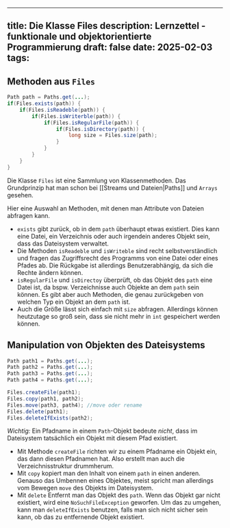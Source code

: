  ---
title: Die Klasse Files
description: Lernzettel - funktionale und objektorientierte Programmierung
draft: false
date: 2025-02-03
tags:
---
## Methoden aus `Files`
```java
Path path = Paths.get(...);
if(Files.exists(path)) {
	if(Files.isReadeble(path)) {
		if(Files.isWriterble(path)) {
			if(Files.isRegularFile(path)) {
				if(Files.isDirectory(path)) {
					long size = Files.size(path);
				}
			}
		}
	}
}
```
Die Klasse `Files` ist eine Sammlung von Klassenmethoden. Das Grundprinzip hat man schon bei [[Streams und Dateien|Paths]] und `Arrays` gesehen.

Hier eine Auswahl an Methoden, mit denen man Attribute von Dateien abfragen kann.
- `exists` gibt zurück, ob in dem `path` überhaupt etwas existiert. Dies kann eine Datei, ein Verzeichnis oder auch irgendein anderes Objekt sein, dass das Dateisystem verwaltet.
- Die Methoden `isReadeble` und `isWriteble` sind recht selbstverständlich und fragen das Zugriffsrecht des Programms von eine Datei oder eines Pfades ab. Die Rückgabe ist allerdings Benutzerabhängig, da sich die Rechte ändern können.
- `isRegularFile` und `isDirectoy` überprüft, ob das Objekt des `path` eine Datei ist, da bspw. Verzeichnisse auch Objekte an dem `path` sein können. Es gibt aber auch Methoden, die genau zurückgeben von welchen Typ ein Objekt an dem `path` ist.
- Auch die Größe lässt sich einfach mit `size` abfragen. Allerdings können heutzutage so groß sein, dass sie nicht mehr in `int` gespeichert werden können.

## Manipulation von Objekten des Dateisystems
```java
Path path1 = Paths.get(...);
Path path2 = Paths.get(...);
Path path3 = Paths.get(...);
Path path4 = Paths.get(...);

Files.createFile(path1);
Files.copy(path1, path2);
Files.move(path3, path4); //move oder rename
Files.delete(path1);
Files.deleteIfExists(path2);
```
*Wichtig:* Ein Pfadname in einem `Path`-Objekt bedeute *nicht*, dass im Dateisystem tatsächlich ein Objekt mit diesem Pfad existiert. 
- Mit Methode `createFile` richten wir zu einem Pfadname ein Objekt ein, das dann diesen Pfadnamen hat. Also erstellt man auch die Verzeichnisstruktur drummherum.
- Mit `copy` kopiert man den Inhalt von einem `path` in einen anderen. Genauso das Umbennen eines Objektes, meist spricht man allerdings vom Bewegen `move` des Objekts im Dateisystem.
- Mit `delete` Entfernt man das Objekt des `path`. Wenn das Objekt gar nicht existiert, wird eine `NoSuchFileException` geworfen. Um das zu umgehen, kann man `deleteIfExists` benutzen, falls man sich nicht sicher sein kann, ob das zu entfernende Objekt existiert.